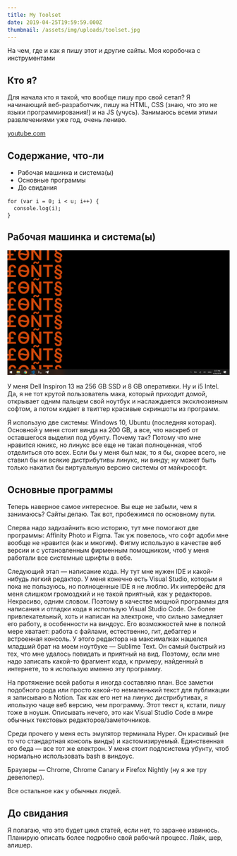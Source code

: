 ```yaml
---
title: My Toolset
date: 2019-04-25T19:59:59.000Z
thumbnail: /assets/img/uploads/toolset.jpg
---
```

На чем, где и как я пишу этот и другие сайты. Моя коробочка с инструментами
<!--more-->

<!--more-->

## Кто я?

Для начала кто я такой, что вообще пишу про свой сетап? Я начинающий веб-разработчик, пишу на HTML, CSS (знаю, что это не языки программирования!) и на JS (учусь). Занимаюсь всеми этими развлечениями уже год, очень лениво.

[youtube.com](youtube.com)

## Содержание, что-ли

* Рабочая машинка и система(ы)
* Основные программы
* До свидания


```
for (var i = 0; i < u; i++) {
  console.log(i);
}
```

## Рабочая машинка и система(ы)

<a href="/assets/img/uploads/toolset.jpg" class="image-link" title="My desktop" target="_blank"><img src="/assets/img/uploads/toolset.png" alt="My desktop"></a>

У меня Dell Inspiron 13 на 256 GB SSD и 8 GB оперативки. Ну и i5 Intel. Да, я не тот крутой пользователь мака, который приходит домой, открывает одним пальцем свой ноутбук и наслаждается эксклюзивным софтом, а потом кидает в твиттер красивые скриншоты из программ.

Я использую две системы: Windows 10, Ubuntu (последняя которая). Основной у меня стоит винда на 200 GB, а все, что наскреб от оставшегося выделил под убунту. Почему так? Потому что мне нравится юникс, но линукс все еще не такая полноценная, чтоб отделиться ото всех. Если бы у меня был мак, то я бы, скорее всего, не ставил бы ни всякие дистрибутивы линукс, ни винду; ну может быть только накатил бы виртуальную версию системы от майкрософт.

## Основные программы

Теперь наверное самое интересное. Вы еще не забыли, чем я занимаюсь? Сайты делаю. Так вот, пробежимся по основному пути. 

Сперва надо задизайнить всю историю, тут мне помогают две программы: Affinity Photo и Figma. Так уж повелось, что софт адоби мне вообще не нравится (как и многим). Фигму использую в качестве веб версии и с установленным фирменным помощником, чтоб у меня работали все системные шрифты в вебе. 

Следующий этап — написание кода. Ну тут мне нужен IDE и какой-нибудь легкий редактор. У меня конечно есть Visual Studio, которым я пока не пользуюсь, но полноценные IDE я не люблю. Их интерфейс для меня слишком громоздкий и не такой приятный, как у редакторов. Некрасиво, одним словом. Поэтому в качестве мощной программы для написания и отладки кода я использую Visual Studio Code. Он более привлекательный, хоть и написан на электроне, что сильно замедляет его работу, в особенности на виндоус. Его возможностей мне в полной мере хватает: работа с файлами, естественно, гит, дебаггер и встроенная консоль. У этого редактора на максималках нашелся младший брат на моем ноутбуке — Sublime Text. Он самый быстрый из тех, что мне удалось повидать и приятный на вид. Поэтому, если мне надо записать какой-то фрагмент кода, к примеру, найденный в интернете, то я использую именно эту программу.

На протяжение всей работы я иногда составляю план. Все заметки подобного рода или просто какой-то немаленький текст для публикации я записываю в Notion. Так как его нет на линукс дистрибутивах, я ипользую чаще веб версию, чем программу. Этот текст я, кстати, пишу тоже в ноушн. Описывать нечего, это как Visual Studio Code в мире обычных текстовых редакторов/заметочников.

Среди прочего у меня есть эмулятор терминала Hyper. Он красивый (не то что стандартная консоль винды) и кастомизируемый. Единственная его беда — все тот же електрон. У меня стоит подпсистема убунту, чтоб нормально использовать bash в виндоус.

Браузеры — Chrome, Chrome Canary и Firefox Nightly (ну я же тру девелопер).

Все остальное как у обычных людей.

## До свидания

Я полагаю, что это будет цикл статей, если нет, то заранее извинюсь. Планирую описать более подробно свой рабочий процесс. Лайк, шер, алишер.
